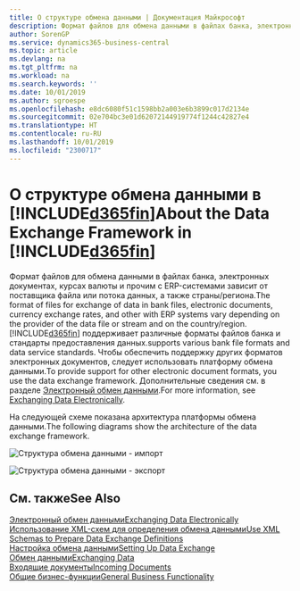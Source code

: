 ```yaml
---
title: О структуре обмена данными | Документация Майкрософт
description: Формат файлов для обмена данными в файлах банка, электронных документах, курсах валюты и прочим с ERP-системами зависит от поставщика файла или потока данных, а также страны/региона.
author: SorenGP
ms.service: dynamics365-business-central
ms.topic: article
ms.devlang: na
ms.tgt_pltfrm: na
ms.workload: na
ms.search.keywords: ''
ms.date: 10/01/2019
ms.author: sgroespe
ms.openlocfilehash: e8dc6080f51c1598bb2a003e6b3899c017d2134e
ms.sourcegitcommit: 02e704bc3e01d62072144919774f1244c42827e4
ms.translationtype: HT
ms.contentlocale: ru-RU
ms.lasthandoff: 10/01/2019
ms.locfileid: "2300717"
---
```

# <a name="about-the-data-exchange-framework-in-included365finincludesd365fin_mdmd"></a><span data-ttu-id="d42a7-103">О структуре обмена данными в [!INCLUDE[d365fin](includes/d365fin_md.md)]</span><span class="sxs-lookup"><span data-stu-id="d42a7-103">About the Data Exchange Framework in [!INCLUDE[d365fin](includes/d365fin_md.md)]</span></span>
<span data-ttu-id="d42a7-104">Формат файлов для обмена данными в файлах банка, электронных документах, курсах валюты и прочим с ERP-системами зависит от поставщика файла или потока данных, а также страны/региона.</span><span class="sxs-lookup"><span data-stu-id="d42a7-104">The format of files for exchange of data in bank files, electronic documents, currency exchange rates, and other with ERP systems vary depending on the provider of the data file or stream and on the country/region.</span></span> [!INCLUDE[d365fin](includes/d365fin_md.md)] <span data-ttu-id="d42a7-105">поддерживает различные форматы файлов банка и стандарты предоставления данных.</span><span class="sxs-lookup"><span data-stu-id="d42a7-105">supports various bank file formats and data service standards.</span></span> <span data-ttu-id="d42a7-106">Чтобы обеспечить поддержку других форматов электронных документов, следует использовать платформу обмена данными.</span><span class="sxs-lookup"><span data-stu-id="d42a7-106">To provide support for other electronic document formats, you use the data exchange framework.</span></span> <span data-ttu-id="d42a7-107">Дополнительные сведения см. в разделе [Электронный обмен данными](across-data-exchange.md).</span><span class="sxs-lookup"><span data-stu-id="d42a7-107">For more information, see [Exchanging Data Electronically](across-data-exchange.md).</span></span>    

 <span data-ttu-id="d42a7-108">На следующей схеме показана архитектура платформы обмена данными.</span><span class="sxs-lookup"><span data-stu-id="d42a7-108">The following diagrams show the architecture of the data exchange framework.</span></span>  

 ![Структура обмена данными &#45; импорт](media/across-data-exchange/dataexchangeframework_import.png)  

 ![Структура обмена данными &#45; экспорт](media/across-data-exchange/dataexchangeframework_export.png)  

## <a name="see-also"></a><span data-ttu-id="d42a7-111">См. также</span><span class="sxs-lookup"><span data-stu-id="d42a7-111">See Also</span></span>  
[<span data-ttu-id="d42a7-112">Электронный обмен данными</span><span class="sxs-lookup"><span data-stu-id="d42a7-112">Exchanging Data Electronically</span></span>](across-data-exchange.md)  
[<span data-ttu-id="d42a7-113">Использование XML-схем для определения обмена данными</span><span class="sxs-lookup"><span data-stu-id="d42a7-113">Use XML Schemas to Prepare Data Exchange Definitions</span></span>](across-how-to-use-xml-schemas-to-prepare-data-exchange-definitions.md)  
[<span data-ttu-id="d42a7-114">Настройка обмена данными</span><span class="sxs-lookup"><span data-stu-id="d42a7-114">Setting Up Data Exchange</span></span>](across-set-up-data-exchange.md)  
[<span data-ttu-id="d42a7-115">Обмен данными</span><span class="sxs-lookup"><span data-stu-id="d42a7-115">Exchanging Data</span></span>](across-exchange-data.md)  
[<span data-ttu-id="d42a7-116">Входящие документы</span><span class="sxs-lookup"><span data-stu-id="d42a7-116">Incoming Documents</span></span>](across-income-documents.md)  
[<span data-ttu-id="d42a7-117">Общие бизнес-функции</span><span class="sxs-lookup"><span data-stu-id="d42a7-117">General Business Functionality</span></span>](ui-across-business-areas.md)  
